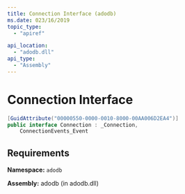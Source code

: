 ```yaml
---
title: Connection Interface (adodb)
ms.date: 023/16/2019
topic_type:
  - "apiref"

api_location:
  - "adodb.dll"
api_type:
  - "Assembly"
---
```

# Connection Interface

```csharp
[GuidAttribute("00000550-0000-0010-8000-00AA006D2EA4")]
public interface Connection : _Connection, 
	ConnectionEvents_Event
```

## Requirements

**Namespace:** `adodb`

**Assembly:** adodb (in adodb.dll)
